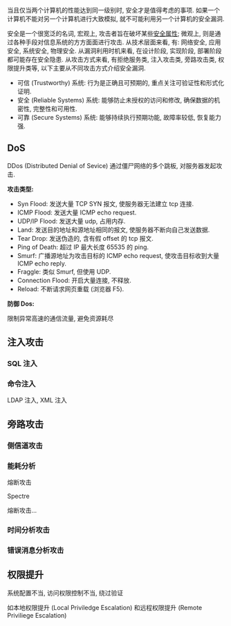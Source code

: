 当且仅当两个计算机的性能达到同一级别时, 安全才是值得考虑的事项. 如果一个计算机不能对另一个计算机进行大致模拟, 就不可能利用另一个计算机的安全漏洞.

安全是一个很宽泛的名词, 宏观上, 攻击者旨在破坏某些[安全属性](ReadMe.md); 微观上, 则是通过各种手段对信息系统的方方面面进行攻击. 从技术层面来看, 有: 网络安全, 应用安全, 系统安全, 物理安全. 从漏洞利用时机来看, 在设计阶段, 实现阶段, 部署阶段都可能存在安全隐患. 从攻击方式来看, 有拒绝服务类, 注入攻击类, 旁路攻击类, 权限提升类等, 以下主要从不同攻击方式介绍安全漏洞.

- 可信 (Trustworthy) 系统: 行为是正确且可预期的, 重点关注可验证性和形式化证明.
- 安全 (Reliable Systems) 系统: 能够防止未授权的访问和修改, 确保数据的机密性, 完整性和可用性.
- 可靠 (Secure Systems) 系统: 能够持续执行预期功能, 故障率较低, 恢复能力强.

## DoS

DDos (Distributed Denial of Sevice) 通过僵尸网络的多个跳板, 对服务器发起攻击.

**攻击类型:**
- Syn Flood: 发送大量 TCP SYN 报文, 使服务器无法建立 tcp 连接.
- ICMP Flood: 发送大量 ICMP echo request.
- UDP/IP Flood: 发送大量 udp, 占用内存.
- Land: 发送目的地址和源地址相同的报文, 使服务器不断向自己发送数据.
- Tear Drop: 发送伪造的, 含有假 offset 的 tcp 报文.
- Ping of Death: 超过 IP 最大长度 65535 的 ping.
- Smurf: 广播源地址为攻击目标的 ICMP echo request, 使攻击目标收到大量 ICMP echo reply.
- Fraggle: 类似 Smurf, 但使用 UDP.
- Connection Flood: 开启大量连接, 不释放.
- Reload: 不断请求网页重载 (浏览器 F5).

**防御 Dos:**

限制异常高速的通信流量, 避免资源耗尽

## 注入攻击

### SQL 注入

### 命令注入

LDAP 注入, XML 注入

## 旁路攻击

### 侧信道攻击

### 能耗分析

熔断攻击

Spectre

熔断攻击...

### 时间分析攻击

### 错误消息分析攻击

## 权限提升

系统配置不当, 访问权限控制不当, 绕过验证

如本地权限提升 (Local Priviledge Escalation) 和远程权限提升 (Remote Priviliege Escalation)